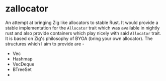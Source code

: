 # zallocator
An attempt at bringing Zig like allocators to stable Rust.
It would provide a stable implementation for the `Allocator`
trait which was available in nightly rust and also provide
containers which play nicely with said `Allocator` trait.
It is based on Zig's philosophy of BYOA (bring your own allocator).
The structures which I aim to provide are -
- Vec
- Hashmap
- VecDeque
- BTreeSet
- 
